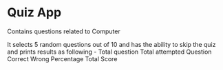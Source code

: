# Quiz App

Contains questions related to Computer

It selects 5 random questions out of 10 and 
has the ability to skip the quiz and 
prints results as following -
Total question
Total attempted Question
Correct
Wrong
Percentage
Total Score